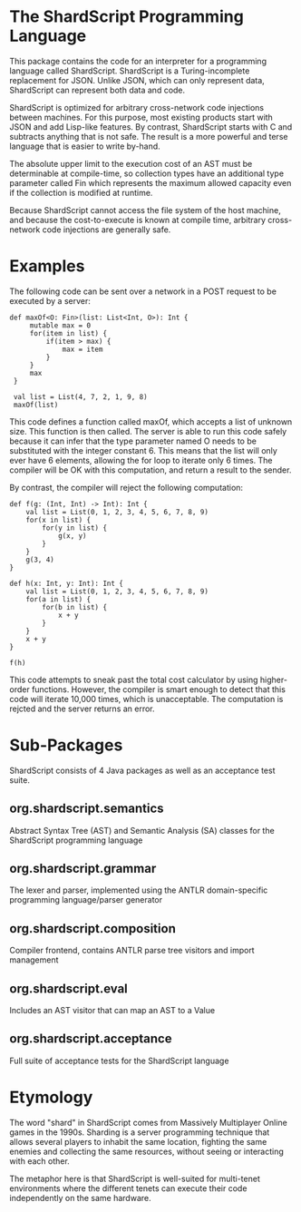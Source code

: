 # The ShardScript Programming Language
This package contains the code for an interpreter for a programming language called ShardScript. ShardScript is a Turing-incomplete replacement for JSON. Unlike JSON, which can only represent data, ShardScript can represent both data and code.

ShardScript is optimized for arbitrary cross-network code injections between machines. For this purpose, most existing products start with JSON and add Lisp-like features. By contrast, ShardScript starts with C and subtracts anything that is not safe. The result is a more powerful and terse language that is easier to write by-hand.

The absolute upper limit to the execution cost of an AST must be determinable at compile-time, so collection types have an additional type parameter called Fin which represents the maximum allowed capacity even if the collection is modified at runtime.

Because ShardScript cannot access the file system of the host machine, and because the cost-to-execute is known at compile time, arbitrary cross-network code injections are generally safe.

# Examples
The following code can be sent over a network in a POST request to be executed by a server:
```
def maxOf<O: Fin>(list: List<Int, O>): Int {
     mutable max = 0
     for(item in list) {
         if(item > max) {
             max = item
         }
     }
     max
 }
 
 val list = List(4, 7, 2, 1, 9, 8)
 maxOf(list)
```
This code defines a function called maxOf, which accepts a list of unknown size. This function is then called. The server is able to run this code safely because it can infer that the type parameter named O needs to be substituted with the integer constant 6. This means that the list will only ever have 6 elements, allowing the for loop to iterate only 6 times. The compiler will be OK with this computation, and return a result to the sender.

By contrast, the compiler will reject the following computation:
```
def f(g: (Int, Int) -> Int): Int {
    val list = List(0, 1, 2, 3, 4, 5, 6, 7, 8, 9)
    for(x in list) {
        for(y in list) {
            g(x, y)
        }
    }
    g(3, 4)
}

def h(x: Int, y: Int): Int {
    val list = List(0, 1, 2, 3, 4, 5, 6, 7, 8, 9)
    for(a in list) {
        for(b in list) {
            x + y
        }
    }
    x + y
}

f(h)
```
This code attempts to sneak past the total cost calculator by using higher-order functions. However, the compiler is smart enough to detect that this code will iterate 10,000 times, which is unacceptable. The computation is rejcted and the server returns an error.

# Sub-Packages
ShardScript consists of 4 Java packages as well as an acceptance test suite.

## org.shardscript.semantics

Abstract Syntax Tree (AST) and Semantic Analysis (SA) classes for the ShardScript programming language

## org.shardscript.grammar

The lexer and parser, implemented using the ANTLR domain-specific programming language/parser generator

## org.shardscript.composition

Compiler frontend, contains ANTLR parse tree visitors and import management

## org.shardscript.eval

Includes an AST visitor that can map an AST to a Value

## org.shardscript.acceptance

Full suite of acceptance tests for the ShardScript language

# Etymology
The word "shard" in ShardScript comes from Massively Multiplayer Online games in the 1990s. Sharding is a server programming technique that allows several players to inhabit the same location, fighting the same enemies and collecting the same resources, without seeing or interacting with each other.

The metaphor here is that ShardScript is well-suited for multi-tenet environments where the different tenets can execute their code independently on the same hardware.
